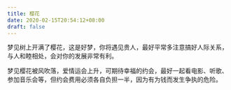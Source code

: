 ```yaml
---
title: 樱花
date: 2020-02-15T20:54:12+08:00
draft: false
---
```


梦见树上开满了樱花，这是好梦，你将遇见贵人，最好平常多注意搞好人际关系，与人和睦相处，会对你的发展非常有利。

梦见樱花被风吹落，爱情运会上升，可期待幸福的约会，最好一起看电影、听歌、参加音乐会等，但约会费用必须各自负担一半，因为有为钱而发生争执的危险。